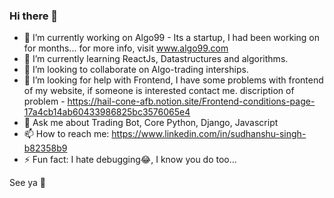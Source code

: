 ### Hi there 👋

- 🔭 I’m currently working on Algo99 - Its a startup, I had been working on for months... for more info, visit www.algo99.com
- 🌱 I’m currently learning ReactJs, Datastructures and algorithms.
- 👯 I’m looking to collaborate on Algo-trading interships.
- 🤔 I’m looking for help with Frontend, I have some problems with frontend of my website, if someone is interested contact me. discription of problem - https://hail-cone-afb.notion.site/Frontend-conditions-page-17a4cb14ab60433986825bc3576065e4
- 💬 Ask me about Trading Bot, Core Python, Django, Javascript
- 📫 How to reach me: https://www.linkedin.com/in/sudhanshu-singh-b82358b9
- ⚡ Fun fact: I hate debugging😂, I know you do too...

See ya 👋

